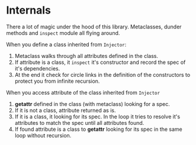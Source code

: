# Internals

There a lot of magic under the hood of this library. Metaclasses, dunder
methods and `inspect` module all flying around.

When you define a class inherited from `Injector`:

1.  Metaclass walks through all attributes defined in the class.
2.  If attribute is a class, it `inspect` it's constructor and record
    the spec of it's dependencies.
3.  At the end it check for circle links in the definition of the
    constructors to protect you from infinite recursion.

When you access attribute of the class inherited from `Injector`

1.  **getattr** defined in the class (with metaclass) looking for a
    spec.
2.  If it is not a class, attribute returned as is.
3.  If it is a class, it looking for its spec. In the loop it tries to
    resolve it's attributes to match the spec until all attributes
    found.
4.  If found attribute is a class to **getattr** looking for its spec in
    the same loop without recursion.
